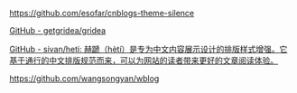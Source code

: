 https://github.com/esofar/cnblogs-theme-silence

[GitHub - getgridea/gridea](https://github.com/getgridea/gridea)

[GitHub - sivan/heti: 赫蹏（hètí）是专为中文内容展示设计的排版样式增强。它基于通行的中文排版规范而来，可以为网站的读者带来更好的文章阅读体验。](https://github.com/sivan/heti)

https://github.com/wangsongyan/wblog
